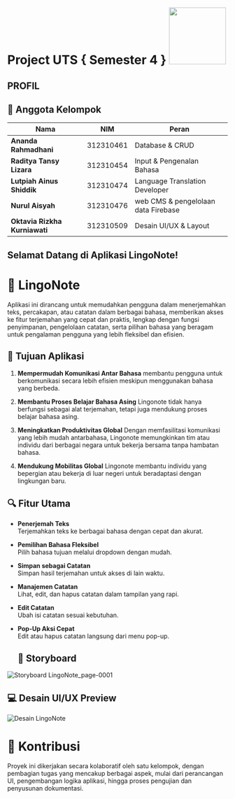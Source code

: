 # Project UTS { Semester 4 } <img src=https://i.pinimg.com/564x/fd/88/8c/fd888c43145aa84d5e3037082d470910.jpg width="130px">
## PROFIL

## 👥 Anggota Kelompok

| **Nama**                      | **NIM**       | **Peran**                                              |
|------------------------------|---------------|--------------------------------------------------------|
| **Ananda Rahmadhani**        | 312310461     | Database & CRUD                |
| **Raditya Tansy Lizara**     | 312310454     | Input & Pengenalan Bahasa          |
| **Lutpiah Ainus Shiddik**    | 312310474     | Language Translation Developer                   |
| **Nurul Aisyah**             | 312310476     | web CMS & pengelolaan data Firebase |
| **Oktavia Rizkha Kurniawati**| 312310509     | Desain UI/UX & Layout              |


## Selamat Datang di Aplikasi **LingoNote**!

# 📱 LingoNote 

Aplikasi ini dirancang untuk memudahkan pengguna dalam menerjemahkan teks, percakapan, atau catatan dalam berbagai bahasa, memberikan akses ke fitur terjemahan yang cepat dan praktis, lengkap dengan fungsi penyimpanan, pengelolaan catatan, serta pilihan bahasa yang beragam untuk pengalaman pengguna yang lebih fleksibel dan efisien.

## 🧠 Tujuan Aplikasi

1. **Mempermudah Komunikasi Antar Bahasa**
   membantu pengguna untuk berkomunikasi secara lebih efisien meskipun menggunakan bahasa yang berbeda. 

2. **Membantu Proses Belajar Bahasa Asing**
   Lingonote tidak hanya berfungsi sebagai alat terjemahan, tetapi juga mendukung proses belajar bahasa asing.

3. **Meningkatkan Produktivitas Global**
   Dengan memfasilitasi komunikasi yang lebih mudah antarbahasa, Lingonote memungkinkan tim atau individu dari berbagai negara untuk bekerja bersama tanpa hambatan bahasa. 

4. **Mendukung Mobilitas Global**
   Lingonote membantu individu yang bepergian atau bekerja di luar negeri untuk beradaptasi dengan lingkungan baru.

## 🔍 Fitur Utama

- **Penerjemah Teks**  
  Terjemahkan teks ke berbagai bahasa dengan cepat dan akurat.
- **Pemilihan Bahasa Fleksibel**  
  Pilih bahasa tujuan melalui dropdown dengan mudah.
- **Simpan sebagai Catatan**  
  Simpan hasil terjemahan untuk akses di lain waktu.
- **Manajemen Catatan**  
  Lihat, edit, dan hapus catatan dalam tampilan yang rapi.
- **Edit Catatan**  
  Ubah isi catatan sesuai kebutuhan.
- **Pop-Up Aksi Cepat**  
  Edit atau hapus catatan langsung dari menu pop-up.

  ## 📝 Storyboard
![Storyboard LingoNote_page-0001](https://github.com/user-attachments/assets/f1b8f5b7-8550-434b-915e-9ce98d2d3efa)


## 💻 Desain UI/UX Preview
![Desain LingoNote](https://github.com/user-attachments/assets/7912017c-233c-4d83-8197-cf7eba24def1)

# 👥 Kontribusi
Proyek ini dikerjakan secara kolaboratif oleh satu kelompok, dengan pembagian tugas yang mencakup berbagai aspek, mulai dari perancangan UI, pengembangan logika aplikasi, hingga proses pengujian dan penyusunan dokumentasi.

